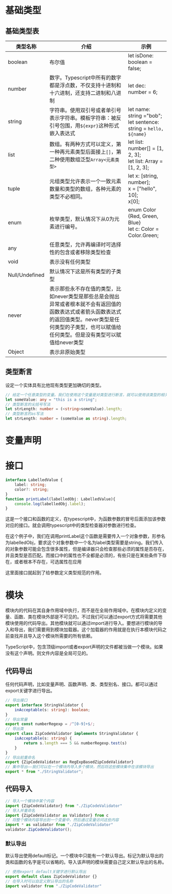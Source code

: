 # 基础类型

## 基础类型表

| 类型名称       | 介绍                                                         | 示例                                                         |
| -------------- | ------------------------------------------------------------ | ------------------------------------------------------------ |
| boolean        | 布尔值                                                       | let isDone: boolean = false;                                 |
| number         | 数字。Typescript中所有的数字都是浮点数，不仅支持十进制和十六进制，还支持二进制和八进制 | let dec: number = 6;                                         |
| string         | 字符串。使用双引号或者单引号表示字符串。模板字符串：被反引号包围，用`${expr}`这种形式嵌入表达式 | let name: string ="bob";<br>let sentence: string = `hello, ${name}` |
| list           | 数组。有两种方式可以定义，第一种再元素类型后面接上`[]`，第二种使用数组泛型`Array<元素类型>` | let list: number[] = [1, 2, 3];<br>let list: Array<Number> = [1, 2, 3]; |
| tuple          | 元组类型允许表示一个一致元素数量和类型的数组，各种元素的类型不必相同。 | let x: [string, number];<br>x = ["hello", 10];<br>x[0];      |
| enum           | 枚举类型，默认情况下从0为元素进行编号。                      | enum Color {Red, Green, Blue}<br>let c: Color = Color.Green; |
| any            | 任意类型，允许再编译时可选择性的包含或者移除类型检查         |                                                              |
| void           | 表示没有任何类型                                             |                                                              |
| Null/Undefined | 默认情况下这是所有类型的子类型                               |                                                              |
| never          | 表示那些永不存在值的类型，比如never类型是那些总是会抛出异常或者根本就不会有返回值的函数表达式或者箭头函数表达式的返回值类型。never类型是任何类型的子类型，也可以赋值给任何类型。但是没有类型可以赋值给never类型 |                                                              |
| Object         | 表示非原始类型                                               |                                                              |

## 类型断言

设定一个实体具有比他现有类型更加确切的类型。

```typescript
// 给定一个任意类型的变量。我们在使用这个变量是对类型进行断言，就可以使用该类型的相关方法
let someValue: any = "this is a string";
// 类型断言的尖括号写法
let strLength: number = (<string>someValue).length;
// 类型断言的as写法
let strLength: number = (someValue as string).length;
```

# 变量声明

# 接口

```typescript
interface LabelledValue {
    label: string;
    color?: string;
}
function printLabel(labelledObj: LabelledValue){
    console.log(labelledObj.label);
}
```

这是一个接口和函数的定义，在typescript中，为函数参数的冒号后面添加该参数对应的接口。就会调用typescript中的类型检查器对参数进行检查。

在这个例子中，我们在调用printLabel这个函数是需要传入一个对象参数，形参名为labelledObj，要求这个对象参数中一个名为label类型需要是string。我们传入的对象参数可能会包含很多属性，但是编译器只会检查那些必须的属性是否存在，并且类型是否匹配。而接口中的属性也不全都是必须的，有些只是在某些条件下存在，或者根本不存在，可选属性在应用

这里面接口就起到了给参数定义类型规范的作用。

# 模块

模块内的代码在其自身作用域中执行，而不是在全局作用域中。在模块内定义的变量、函数、类在模块外部是不可见的。不过我们可以通过export方式将需要其他模块使用的代码导出。其他模块就可以通过import进行导入。要想进行模块的导入和导出，我们需要用到模块加载器。这个加载器的作用就是在执行本模块代码之前查找并且导入这个模块所需要的所有依赖。

TypeScript中，包含顶级import或者export声明的文件都被当做一个模块。如果没有这个声明。则文件内容是全局可见的。

## 代码导出

任何代码声明，比如变量声明、函数声明、类、类型别名、接口。都可以通过export关键字进行导出。

```typescript
// 导出接口
export interface StringValidator {
    inAcceptable(s: string): boolean;
}
// 导出常量
export const numberRegexp = /^[0-9]+$/;
// 导出类
export class ZipCodeValidator implements StringValidator {
    isAcceptable(s: string) {
        return s.length === 5 && numberRegexp.test(s)
    }
}
// 导出前重命名
export {ZipCodeValidator as RegExpBasedZipCodeValidator}
// 集中导出——我们可以在一个模块内导入多个模块，然后将这些模块集中在该模块导出
export * from "./StringValidator";
```

## 代码导入

```typescript
// 导入一个模块中某个内容
import {ZipCodeValidator} from "./ZipCodeValidator"
// 导入并重命名
import {ZipCodeValidator as Validator} from c
// 将整个模块内容导出到一个变量中，然后通过变量访问这些内容
import * as validator from "./ZipCodeValidator"
validator.ZipCodeValidator();
```

### 默认导出

默认导出使用default标记。一个模块中只能有一个默认导出。标记为默认导出的类和函数的名字是可以省略的。导入该声明的模块需要自己定义默认导出的名称。

```typescript
// 使用export default关键字进行默认导出
export default class ZipCodeValidator {}
// 在导入时可以自定义默认导出的名称
import validator from "./ZipCodeValidator"
```


